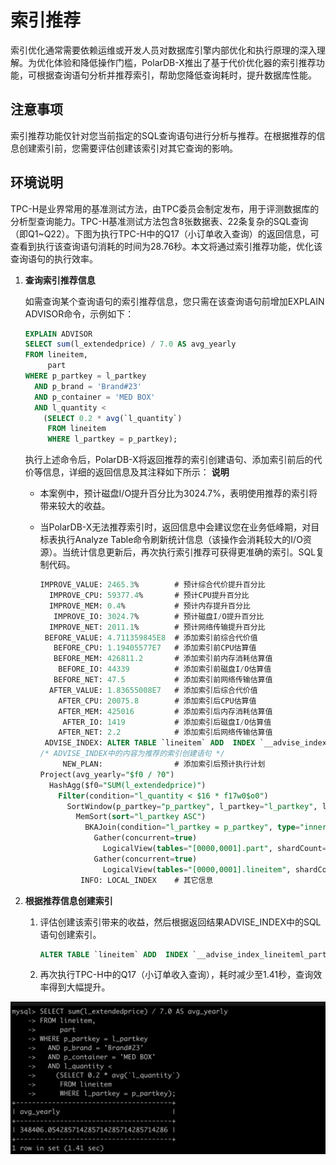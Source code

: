 索引推荐 
===========================

索引优化通常需要依赖运维或开发人员对数据库引擎内部优化和执行原理的深入理解。为优化体验和降低操作门槛，PolarDB-X推出了基于代价优化器的索引推荐功能，可根据查询语句分析并推荐索引，帮助您降低查询耗时，提升数据库性能。

注意事项 
-------------------------

索引推荐功能仅针对您当前指定的SQL查询语句进行分析与推荐。在根据推荐的信息创建索引前，您需要评估创建该索引对其它查询的影响。

环境说明 
-------------------------

TPC-H是业界常用的基准测试方法，由TPC委员会制定发布，用于评测数据库的分析型查询能力。TPC-H基准测试方法包含8张数据表、22条复杂的SQL查询（即Q1\~Q22）。下图为执行TPC-H中的Q17（小订单收入查询）的返回信息，可查看到执行该查询语句消耗的时间为28.76秒。本文将通过索引推荐功能，优化该查询语句的执行效率。

1. **查询索引推荐信息**

   如需查询某个查询语句的索引推荐信息，您只需在该查询语句前增加EXPLAIN ADVISOR命令，示例如下：

   ```sql
   EXPLAIN ADVISOR
   SELECT sum(l_extendedprice) / 7.0 AS avg_yearly
   FROM lineitem,
        part
   WHERE p_partkey = l_partkey
     AND p_brand = 'Brand#23'
     AND p_container = 'MED BOX'
     AND l_quantity <
       (SELECT 0.2 * avg(`l_quantity`)
        FROM lineitem
        WHERE l_partkey = p_partkey);
   ```

   执行上述命令后，PolarDB-X将返回推荐的索引创建语句、添加索引前后的代价等信息，详细的返回信息及其注释如下所示：
   **说明**
   * 本案例中，预计磁盘I/O提升百分比为3024.7%，表明使用推荐的索引将带来较大的收益。
   
   * 当PolarDB-X无法推荐索引时，返回信息中会建议您在业务低峰期，对目标表执行Analyze Table命令刷新统计信息（该操作会消耗较大的I/O资源）。当统计信息更新后，再次执行索引推荐可获得更准确的索引。SQL复制代码。

     ```sql
     IMPROVE_VALUE: 2465.3%        # 预计综合代价提升百分比
       IMPROVE_CPU: 59377.4%       # 预计CPU提升百分比
       IMPROVE_MEM: 0.4%           # 预计内存提升百分比
        IMPROVE_IO: 3024.7%        # 预计磁盘I/O提升百分比
       IMPROVE_NET: 2011.1%        # 预计网络传输提升百分比
      BEFORE_VALUE: 4.711359845E8  # 添加索引前综合代价值
        BEFORE_CPU: 1.19405577E7   # 添加索引前CPU估算值
        BEFORE_MEM: 426811.2       # 添加索引前内存消耗估算值
         BEFORE_IO: 44339          # 添加索引前磁盘I/O估算值
        BEFORE_NET: 47.5           # 添加索引前网络传输估算值
       AFTER_VALUE: 1.83655008E7   # 添加索引后综合代价值
         AFTER_CPU: 20075.8        # 添加索引后CPU估算值
         AFTER_MEM: 425016         # 添加索引后内存消耗估算值
          AFTER_IO: 1419           # 添加索引后磁盘I/O估算值
         AFTER_NET: 2.2            # 添加索引后网络传输估算值
      ADVISE_INDEX: ALTER TABLE `lineitem` ADD  INDEX `__advise_index_lineiteml_partkey`(`l_partkey`);
     /* ADVISE_INDEX中的内容为推荐的索引创建语句 */
          NEW_PLAN:                # 添加索引后预计执行计划
     Project(avg_yearly="$f0 / ?0")
       HashAgg($f0="SUM(l_extendedprice)")
         Filter(condition="l_quantity < $16 * f17w0$o0")
           SortWindow(p_partkey="p_partkey", l_partkey="l_partkey", l_quantity="l_quantity", l_extendedprice="l_extendedprice", $16="$16", f5w0$o0="window#0AVG($2)", Reference Windows="window#0=window(partition {1} order by [] range between UNBOUNDED PRECEDING and UNBOUNDED PRECEDING aggs [AVG($2)])")
             MemSort(sort="l_partkey ASC")
               BKAJoin(condition="l_partkey = p_partkey", type="inner")
                 Gather(concurrent=true)
                   LogicalView(tables="[0000,0001].part", shardCount=2, sql="SELECT `p_partkey` FROM `part` AS `part` WHERE ((`p_brand` = ?) AND (`p_container` = ?))")
                 Gather(concurrent=true)
                   LogicalView(tables="[0000,0001].lineitem", shardCount=2, sql="SELECT `l_partkey`, `l_quantity`, `l_extendedprice`, ? AS `$16` FROM `lineitem` AS `lineitem` WHERE (`l_partkey` IN (...))")
              INFO: LOCAL_INDEX    # 其它信息
     ```

     
   

   

   

2. **根据推荐信息创建索引**
   1. 评估创建该索引带来的收益，然后根据返回结果ADVISE_INDEX中的SQL语句创建索引。

      ```sql
      ALTER TABLE `lineitem` ADD  INDEX `__advise_index_lineiteml_partkey`(`l_partkey`);
      ```

      
   
   2. 再次执行TPC-H中的Q17（小订单收入查询），耗时减少至1.41秒，查询效率得到大幅提升。
   
![SQL](../images/p332510.png)
   

   




